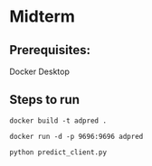 # Midterm

## Prerequisites:
Docker Desktop

## Steps to run


```
docker build -t adpred .
```


```
docker run -d -p 9696:9696 adpred
```

```
python predict_client.py
```